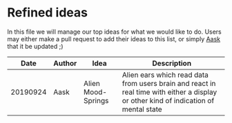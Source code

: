# Refined ideas

In this file we will manage our top ideas for what we would like to do. Users may either make a pull request to add their ideas to this list, or simply [Aask](mailto:ask.wietting@gmail.com) that it be updated ;)

Date | Author | Idea | Description
-|-|-|-
20190924 | Aask | Alien Mood-Springs | Alien ears which read data from users brain and react in real time with either a display or other kind of indication of mental state
